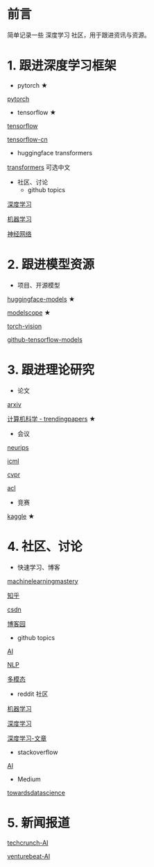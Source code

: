 # 前言
简单记录一些 深度学习 社区，用于跟进资讯与资源。
# 1. 跟进深度学习框架
 - pytorch ★

[pytorch](https://pytorch.org/)

 - tensorflow ★

[tensorflow](https://www.tensorflow.org/)

[tensorflow-cn](https://www.tensorflow.org/?hl=zh-cn)

 - huggingface transformers

[transformers](https://huggingface.co/docs/transformers/installation#offline-mode) 可选中文

 - 社区、讨论
   - github topics
 
[深度学习](https://github.com/topics/deep-learning)

[机器学习](https://github.com/topics/machine-learning)

[神经网络](https://github.com/topics/neural-network)


# 2. 跟进模型资源
 - 项目、开源模型

[huggingface-models](https://huggingface.co/models)  ★

[modelscope](https://www.modelscope.cn/) ★

[torch-vision](https://pytorch.org/vision/stable/index.html)

[github-tensorflow-models](https://github.com/tensorflow/models)


# 3. 跟进理论研究
 - 论文

[arxiv](https://arxiv.org/)

[计算机科学 - trendingpapers](https://trendingpapers.com/papers) ★

 - 会议

[neurips](https://neurips.cc/)

[icml](http://icml.cc/)

[cvpr](https://cvpr.thecvf.com/)

[acl](https://aclweb.org/)

 - 竞赛

[kaggle](https://www.kaggle.com/) ★


# 4. 社区、讨论
 - 快速学习、博客

[machinelearningmastery](https://machinelearningmastery.com/)

[知乎](https://www.zhihu.com/)

[csdn](https://www.csdn.net/)

[博客园](https://www.cnblogs.com/)

 - github topics

[AI](https://github.com/topics/ai)

[NLP](https://github.com/topics/natural-language-processing)

[多模态](https://github.com/topics/multimodal-learning)

 - reddit 社区

[机器学习](https://www.reddit.com/r/MachineLearning/)

[深度学习](https://www.reddit.com/r/deeplearning/)

[深度学习-文章](https://www.reddit.com/r/DeepLearningPapers/)

 - stackoverflow

[AI](https://stackoverflow.com/questions/tagged/ai)

 - Medium

[towardsdatascience](https://towardsdatascience.com/)


# 5. 新闻报道

[techcrunch-AI](https://techcrunch.com/tag/artificial-intelligence/)

[venturebeat-AI](https://venturebeat.com/category/ai/)
